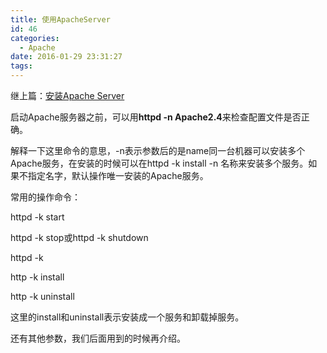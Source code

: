 ```yaml
---
title: 使用ApacheServer
id: 46
categories:
  - Apache
date: 2016-01-29 23:31:27
tags:
---
```


继上篇：[安装Apache Server](http://echo.chenbitao.com/?p=41)

启动Apache服务器之前，可以用**httpd -n Apache2.4**来检查配置文件是否正确。

解释一下这里命令的意思，-n表示参数后的是name同一台机器可以安装多个Apache服务，在安装的时候可以在httpd -k install -n 名称来安装多个服务。如果不指定名字，默认操作唯一安装的Apache服务。

常用的操作命令：

httpd -k start

httpd -k stop或httpd -k shutdown

httpd -k

http -k install

http -k uninstall

这里的install和uninstall表示安装成一个服务和卸载掉服务。

还有其他参数，我们后面用到的时候再介绍。